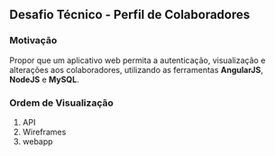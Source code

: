 ## Desafio Técnico - Perfil de Colaboradores

### Motivação

Propor que um aplicativo web permita a autenticação, visualização e alterações aos colaboradores, utilizando as ferramentas **AngularJS**, **NodeJS** e **MySQL**.

### Ordem de Visualização

1. API
2. Wireframes
3. webapp
